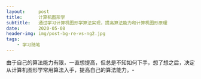 ```yaml
---
layout:     post
title:      计算机图形学
subtitle:   通过学习计算机图形学算法实现，提高算法能力和计算机图形原理
date:       2020-05-08
header-img: img/post-bg-re-vs-ng2.jpg
tags:
    - 学习随笔
---
```

由于自己的算法能力有限，一直想提高，但总是不知如何下手，想了想之后，决定从计算机图形学常用算法入手，提高自己的算法能力。-
